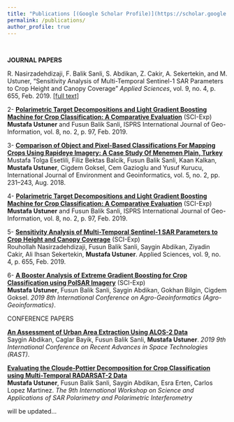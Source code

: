```yaml
---
title: "Publications [(Google Scholar Profile)](https://scholar.google.com.tr/citations?user=KtXqoWkAAAAJ&hl=tr)"
permalink: /publications/
author_profile: true
---
```

<br>

<b>JOURNAL PAPERS</b>

R. Nasirzadehdizaji, F. Balik Sanli, S. Abdikan, Z. Cakir, A. Sekertekin, and M. Ustuner, “Sensitivity Analysis of Multi-Temporal Sentinel-1 SAR Parameters to Crop Height and Canopy Coverage” *Applied Sciences*, vol. 9, no. 4, p. 655, Feb. 2019. [[full text]](http://mustuner.github.io/files/cropheight.pdf) 

2- <b>[Polarimetric Target Decompositions and Light Gradient Boosting Machine for Crop Classification: A Comparative Evaluation](http://mustuner.github.io/files/lgbm.pdf)</b> (SCI-Exp) <br> 
<b>Mustafa Ustuner</b> and Fusun Balik Sanli, ISPRS International Journal of Geo-Information, vol. 8, no. 2, p. 97, Feb. 2019.

3- <b>[Comparison of Object and Pixel-Based Classifications For Mapping Crops Using Rapideye Imagery: A Case Study Of Menemen Plain, Turkey](https://mustuner.github.io/files/objectbased.pdf)</b> <br> 
Mustafa Tolga Esetlili, Filiz Bektas Balcik, Fusun Balik Sanli, Kaan Kalkan, <b>Mustafa Ustuner</b>, Cigdem Goksel, Cem Gazioglu and Yusuf Kurucu, International Journal of Environment and Geoinformatics, vol. 5, no. 2, pp. 231–243, Aug. 2018.

4- <b>[Polarimetric Target Decompositions and Light Gradient Boosting Machine for Crop Classification: A Comparative Evaluation](http://mustuner.github.io/publications/lgbm)</b> (SCI-Exp) <br> 
<b>Mustafa Ustuner</b> and Fusun Balik Sanli, ISPRS International Journal of Geo-Information, vol. 8, no. 2, p. 97, Feb. 2019.

5- <b>[Sensitivity Analysis of Multi-Temporal Sentinel-1 SAR Parameters to Crop Height and Canopy Coverage](http://mustuner.github.io/publications/cropheight)</b> (SCI-Exp) <br> 
Rouhollah Nasirzadehdizaji, Fusun Balik Sanli, Saygin Abdikan, Ziyadin Cakir, Ali Ihsan Sekertekin, <b>Mustafa Ustuner</b>.
Applied Sciences, vol. 9, no. 4, p. 655, Feb. 2019.

6- <b>[A Booster Analysis of Extreme Gradient Boosting for Crop Classification using PolSAR Imagery](http://mustuner.github.io/publications/booster)</b> (SCI-Exp) <br> 
<b>Mustafa Ustuner</b>, Fusun Balik Sanli, Saygin Abdikan, Gokhan Bilgin, Cigdem Goksel.
<i>2019 8th International Conference on Agro-Geoinformatics (Agro-Geoinformatics)</i>.

CONFERENCE PAPERS

<b>[An Assessment of Urban Area Extraction Using ALOS-2 Data](http://mustuner.github.io/publications/urbanarea)</b> <br> 
Saygin Abdikan, Caglar Bayik, Fusun Balik Sanli, <b>Mustafa Ustuner</b>.
<i>2019 9th International Conference on Recent Advances in Space Technologies (RAST)</i>.

<b>[Evaluating the Cloude-Pottier Decomposition for Crop Classification using Multi-Temporal RADARSAT-2 Data](http://mustuner.github.io/publications/cp)</b> <br> 
<b>Mustafa Ustuner</b>, Fusun Balik Sanli, Saygin Abdikan, Esra Erten, Carlos Lopez Martinez.
<i>The  9th International Workshop on Science and Applications of SAR Polarimetry and Polarimetric Interferometry</i>

will be updated...
